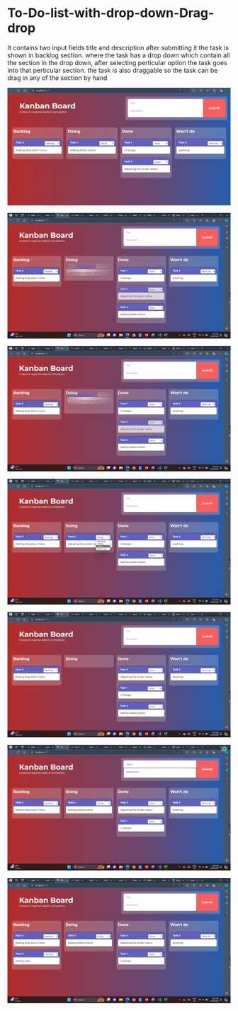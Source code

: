 # To-Do-list-with-drop-down-Drag-drop
It contains two input fields title and description after submitting it the task is shown in backlog section. where the task has a drop down which contain all the section in the drop down, after selecting perticular option the task goes into that perticular section. the task is also draggable so the task can be drag in any of the section by hand

![alt text](https://github.com/girijakangutkar/To-Do-list-with-drop-down-Drag-drop/blob/main/26.06.2024_15.58.06_REC.png)

![alt text](https://github.com/girijakangutkar/To-Do-list-with-drop-down-Drag-drop/blob/main/Screenshot%20(120).png)

![alt text](https://github.com/girijakangutkar/To-Do-list-with-drop-down-Drag-drop/blob/main/Screenshot%20(121).png)

![alt text](https://github.com/girijakangutkar/To-Do-list-with-drop-down-Drag-drop/blob/main/Screenshot%20(122).png)

![alt text](https://github.com/girijakangutkar/To-Do-list-with-drop-down-Drag-drop/blob/main/Screenshot%20(123).png)

![alt text](https://github.com/girijakangutkar/To-Do-list-with-drop-down-Drag-drop/blob/main/Screenshot%20(124).png)

![alt text](https://github.com/girijakangutkar/To-Do-list-with-drop-down-Drag-drop/blob/main/Screenshot%20(125).png)
